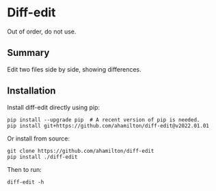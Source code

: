 # Diff-edit

Out of order, do not use.

## Summary

Edit two files side by side, showing differences.

## Installation

Install diff-edit directly using pip:

    pip install --upgrade pip  # A recent version of pip is needed.
    pip install git+https://github.com/ahamilton/diff-edit@v2022.01.01

Or install from source:

    git clone https://github.com/ahamilton/diff-edit
    pip install ./diff-edit

Then to run:

    diff-edit -h
